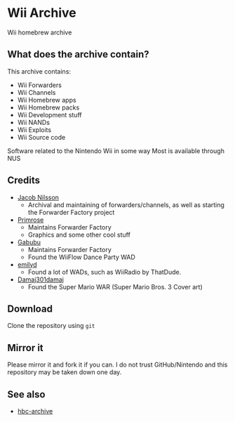 # Wii Archive

Wii homebrew archive

## What does the archive contain?

This archive contains:

- Wii Forwarders
- Wii Channels
- Wii Homebrew apps
- Wii Homebrew packs
- Wii Development stuff
- Wii NANDs
- Wii Exploits
- Wii Source code

Software related to the Nintendo Wii in some way
Most is available through NUS

## Credits

- [Jacob Nilsson](https://jacobnilsson.com)
  - Archival and maintaining of forwarders/channels, as well as starting the Forwarder Factory project
- [Primrose](https://snowbellium.net)
  - Maintains Forwarder Factory
  - Graphics and some other cool stuff
- [Gabubu](https://wads.gabubu.xyz)
  - Maintains Forwarder Factory
  - Found the WiiFlow Dance Party WAD
- [emilyd](https://donut.eu.org)
  - Found a lot of WADs, such as WiiRadio by ThatDude.
- [Damaj301damaj](https://github.com/Damaj301damaj-lol)
  - Found the Super Mario WAR (Super Mario Bros. 3 Cover art)

## Download

Clone the repository using `git`

## Mirror it

Please mirror it and fork it if you can. I do not trust GitHub/Nintendo 
and this repository may be taken down one day.

## See also

- [hbc-archive](https://github.com/ForwarderFactory/hbc-archive)
